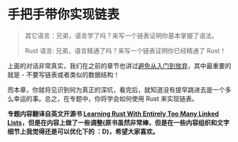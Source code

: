 # 手把手带你实现链表

> 其它语言：兄弟，语言学了吗？来写一个链表证明你基本掌握了语法。
> 
> Rust 语言: 兄弟，语言精通了吗？来写一个链表证明你已经精通了 Rust！


上面的对话非常真实，我们在之前的章节也讲过[避免从入门到放弃](https://course.rs/first-try/sth-you-should-not-do.html#千万别从链表或图开始练手)，其中最重要的就是 - 不要写链表或者类似的数据结构！

而本章，你就将见识到何为真正的深坑，看完后，就知道没有提早跳进去是一个多么幸运的事。总之，在专题中，你将学会如何使用 Rust 来实现链表。


**专题内容翻译自英文开源书 [Learning Rust With Entirely Too Many Linked Lists](https://rust-unofficial.github.io/too-many-lists/)，但是在内容上做了一些调整(原书虽然非常棒，但是在一些内容组织和文字细节上我觉得还是可以优化下的 ：D)，希望大家喜欢。**

